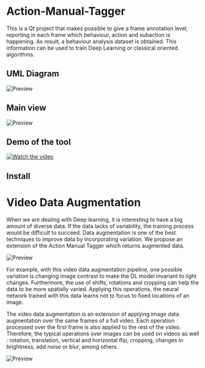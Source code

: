 # Action-Manual-Tagger
This is a Qt project that makes possible to give a frame annotation level, reporting in each frame which behaviour, action and subaction is happening. As result, a behaviour analysis dataset is obtained. This information can be used to train Deep Learning or classical oriented algorithms.

## UML Diagram

![Preview](https://github.com/danielallhoff/Action-Manual-Tagger/tree/master/raw_images/uml.png?raw=true)

## Main view

![Preview](https://github.com/danielallhoff/Action-Manual-Tagger/tree/master/raw_images/interface.PNG?raw=true)

## Demo of the tool
[![Watch the video](https://img.youtube.com/vi/6sgwJqkNpR4/0.jpg)](https://youtu.be/6sgwJqkNpR4)

## Install

# Video Data Augmentation
When we are dealing with Deep learning, it is interesting to have a big amount of diverse data. If the data lacks of variability, the training process would be difficult to succeed. Data augmentation is one of the best techniques to improve data by incorporating variation. We propose an extension of the Action Manual Tagger which returns augmented data. 

![Preview](https://github.com/danielallhoff/Action-Manual-Tagger/tree/master/raw_images/data_augmentation_operations.PNG?raw=true)

For example, with this video data augmentation pipeline, one possible variation is changing image contrast to make the DL model invariant to light changes. Furthermore, the use of shifts, rotations and cropping can help the data to be more spatially varied. Applying this operations, the neural network trained with this data learns not to focus to fixed locations of an image.

The video data augmentation is an extension of applying image data augmentation over the same frames of a full video. Each operation processed over the first frame is also applied to  the rest of the video. Therefore, the typical operations over images can be used on videos as well : rotation, translation, vertical and horizontal flip, cropping, changes in brightness, add noise or blur, among others.

![Preview](https://github.com/danielallhoff/Action-Manual-Tagger/tree/master/raw_images/duplicate_frames.PNG?raw=true)


